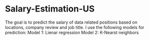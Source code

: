 # Salary-Estimation-US
The goal is to predict the salary of data related positions based on locations, company review and job title.
I use the following models for prediction:
Model 1: Lienar regression
Model 2: K-Nearst neighbors
